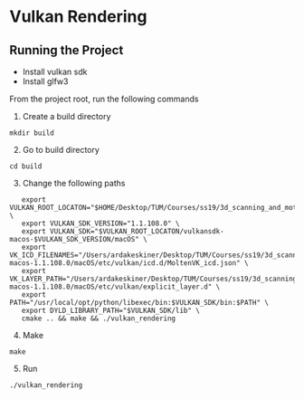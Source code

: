 #  Vulkan Rendering

## Running the Project

* Install vulkan sdk
* Install glfw3

From the project root, run the following commands

1. Create a build directory

```mkdir build```

2. Go to build directory

```cd build```

3. Change the following paths

```cd .. && rm -rf build && mkdir build && cd build && \
   export VULKAN_ROOT_LOCATON="$HOME/Desktop/TUM/Courses/ss19/3d_scanning_and_motion_capture" \
   export VULKAN_SDK_VERSION="1.1.108.0" \
   export VULKAN_SDK="$VULKAN_ROOT_LOCATON/vulkansdk-macos-$VULKAN_SDK_VERSION/macOS" \
   export VK_ICD_FILENAMES="/Users/ardakeskiner/Desktop/TUM/Courses/ss19/3d_scanning_and_motion_capture/vulkansdk-macos-1.1.108.0/macOS/etc/vulkan/icd.d/MoltenVK_icd.json" \
   export VK_LAYER_PATH="/Users/ardakeskiner/Desktop/TUM/Courses/ss19/3d_scanning_and_motion_capture/vulkansdk-macos-1.1.108.0/macOS/etc/vulkan/explicit_layer.d" \
   export PATH="/usr/local/opt/python/libexec/bin:$VULKAN_SDK/bin:$PATH" \
   export DYLD_LIBRARY_PATH="$VULKAN_SDK/lib" \
   cmake .. && make && ./vulkan_rendering
```

4. Make

```make```
 
5. Run

```./vulkan_rendering```
